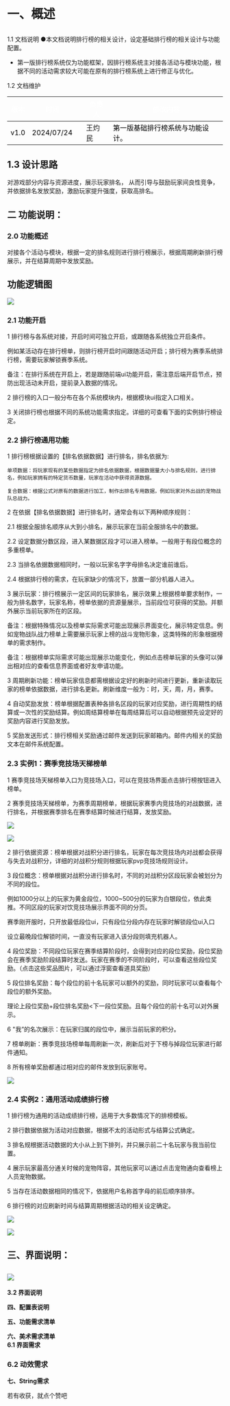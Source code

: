 # 一、概述
##   
1.1 文档说明
●本文档说明排行榜的相关设计，设定基础排行榜的相关设计与功能配置。

+ 第一版排行榜系统仅为功能框架，因排行榜系统主对接各活动与模块功能，根据不同的活动需求较大可能在原有的排行榜系统上进行修正与优化。

  
1.2 文档维护  


| <font style="color:white;">版本</font>    | <font style="color:white;">时间</font>    | | <font style="color:white;">负责人</font>    | <font style="color:white;">修改内容</font>    |
| --- | --- | --- | --- | --- |
| <font style="color:black;">v1.0</font>    | <font style="color:black;">2024/07/24</font> | | 王灼民    | <font style="color:black;">第一版基础排行榜系统与功能设计。</font>    |


## 1.3 设计思路
对游戏部分内容与资源进度，展示玩家排名， 从而引导与鼓励玩家间良性竞争，并依据排名发放奖励，激励玩家提升强度，获取高排名。

## 二 功能说明：
### 2.0 功能概述
对接各个活动与模块，根据一定的排名规则进行排行榜展示，根据周期刷新排行榜展示，并在结算周期中发放奖励。

## 功能逻辑图
![](https://cdn.nlark.com/yuque/0/2024/png/45603655/1721874318637-f4ba9c91-1338-4ccb-8c26-359a73c4d2d7.png)

### 2.1 功能开启
1 排行榜与各系统对接，开启时间可独立开启，或跟随各系统独立开启条件。

   例如某活动存在排行榜单，则排行榜开启时间跟随活动开启；排行榜为赛季系统排行榜，需要玩家解锁赛季系统。

  备注：在排行系统在开启上，若是跟随前端ui功能开启，需注意后端开启节点，预防出现活动未开启，提前录入数据的情况。

2 排行榜的入口一般分布在各个系统模块内，根据模块ui指定入口相关。

3 关闭排行榜也根据不同的系统功能需求指定。详细的可查看下面的实例排行榜设定。

### 2.2 排行榜通用功能
1 排行榜根据设置的【排名依据数据】进行排名，排名依据为:

    单项数据：将玩家现有的某些数据指定为排名依据数据，根据数据量大小与排名规则，进行排名，例如玩家拥有的特定货币数量，玩家在活动中获得资源数据。

    复合数据：根据公式对原有的数据进行加工，制作出排名专用数据，例如玩家对外出战的宠物战队总战力。



2 在依据【排名依据数据】进行排名时，通常会有以下两种顺序规则：

2.1 根据全服排名顺序从大到小排名，展示玩家在当前全服排名中的数据。

2.2 设定数据分数区段，进入某数据区段才可以进入榜单。一般用于有段位概念的多重榜单。

2.3 当排名依据数据相同时，一般以玩家名字字母排名决定谁前谁后。

2.4 根据排行榜的需求，在玩家缺少的情况下，放置一部分机器人进入。



3 展示玩家：排行榜展示一定区间的玩家排名，展示效果上根据榜单要求制作，一般为排名数字，玩家名称，榜单依据的资源量展示，当前段位可获得的奖励。并额外展示当前玩家所在的区段。

   备注：根据特殊情况以及榜单实际需求可能出现展示界面变化，展示特定信息。例如宠物战队战力榜单上需要展示玩家上榜的战斗宠物形象，这类特殊的形象根据榜单的需求制作。

   备注：根据榜单实际需求可能出现展示功能变化，例如点击榜单玩家的头像可以弹出相对应的查看信息界面或者好友申请功能。



3 周期刷新功能：榜单玩家信息都需根据设定好的刷新时间进行更新，重新读取玩家的榜单依据数据，进行排名更新。刷新维度一般为：时，天，周，月，赛季。



4 自动奖励发放：榜单根据配置表种各排名区段的玩家对应奖励，进行周期性的结算或一次性的奖励结算。例如周结算榜单在每周结算后可以自动根据预先设定好的奖励内容进行奖励发放。



5 奖励发送形式：排行榜相关奖励通过邮件发送到玩家邮箱内。邮件内相关的奖励文本在邮件系统配置。

### 2.3 实例1：赛季竞技场天梯榜单
1 赛季竞技场天梯榜单入口为竞技场入口，可以在竞技场界面点击排行榜按钮进入榜单。

2 赛季竞技场天梯榜单，为赛季周期榜单，根据玩家赛季内竞技场的对战数据，进行排名，并根据赛季排名在赛季结算时候进行结算，发放奖励。

![](https://cdn.nlark.com/yuque/0/2024/png/45603655/1721888394329-3d196b49-0c52-4724-8d8d-1fa549fcc3bd.png)

![](https://cdn.nlark.com/yuque/0/2024/png/45603655/1721888473175-682ac88e-b3b1-4e0f-9c15-5c6f56cbd2e4.png)

2 排行依据资源：榜单根据对战积分进行排名，玩家在每次竞技场内对战都会获得与失去对战积分，详细的对战积分规则根据玩家pvp竞技场规则设计。

3 段位概念：榜单根据对战积分进行排名时，不同的对战积分区段玩家会被划分为不同的段位。

   例如1000分以上的玩家为黄金段位，1000~500分的玩家为白银段位，依此类推。不同区段的玩家对饮竞技场展示界面不同的分页。

   赛季刚开服时，只开放最低段位ui，只有段位分段内存在玩家时解锁段位ui入口

   设立最晚段位解锁时间，一直没有玩家进入该分段则填充机器人。

4 段位奖励：不同段位玩家在赛季结算阶段时，会得到对应的段位奖励，段位奖励会在赛季奖励阶段结算时发送。玩家在赛季的不同阶段时，可以查看这些段位奖励。（点击这些奖品图片，可以通过浮窗查看道具奖励）

5 段位排名奖励：每个段位的前十名玩家可以额外的奖励，同时玩家可以查看每个段位的额外奖励。

   理论上段位奖励+段位排名奖励<下一段位奖励。且每个段位的前十名可以对外展示。

6 "我”的名次展示：在玩家归属的段位中，展示当前玩家的积分。



7 榜单刷新：赛季竞技场榜单每周刷新一次，刷新后对于下榜与掉段位玩家进行邮件通知。

8 所有榜单奖励都通过相对应的邮件发放到玩家账号。

![](https://cdn.nlark.com/yuque/0/2024/png/45603655/1721888446713-93a113c4-d40a-4f6d-b699-461407523360.png)



### 2.4 实例2：通用活动成绩排行榜
1 排行榜为通用的活动成绩排行榜，适用于大多数情况下的排榜模板。

2 排行数据依据为活动对应数据，根据不太的活动形式与结算公式确定。

3 排名规根据活动数据的大小从上到下排列，并只展示前二十名玩家与我当前位置。

4 展示玩家最高分通关时候的宠物阵容，其他玩家可以通过点击宠物通向查看榜上人员宠物数据。

5 当存在活动数据相同的情况下，依据用户名称首字母的前后顺序排序。

6 排行榜的对应刷新时间与结算周期根据活动的相关设定确定。

![](https://cdn.nlark.com/yuque/0/2024/png/45603655/1721891575648-3361f99a-b601-41ce-8d28-d3abda6e1b08.png)

![](https://cdn.nlark.com/yuque/0/2024/png/45603655/1721890629636-8e0906c2-6ef4-45ef-b13a-a592300dc3f6.png)



## 三、界面说明：
## ![](https://cdn.nlark.com/yuque/0/2024/png/45603655/1721891911559-81cec8ee-4858-4218-9774-9d96c994111a.png)


  
**3.2 界面说明**

  
**四、配置表说明**

  
**五、功能需求清单**



**六、美术需求清单**  
**6.1 界面需求**

### 
### 6.2 动效需求
  
**七、String需求**  




若有收获，就点个赞吧

  
 

